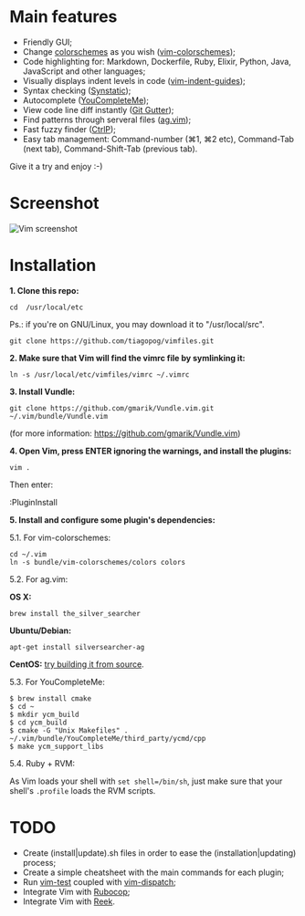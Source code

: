 # Main features

- Friendly GUI;
- Change [colorschemes](http://cocopon.me/app/vim-color-gallery/) as you wish ([vim-colorschemes](https://github.com/flazz/vim-colorschemes));
- Code highlighting for: Markdown, Dockerfile, Ruby, Elixir, Python, Java, JavaScript and other languages;
- Visually displays indent levels in code ([vim-indent-guides](https://github.com/nathanaelkane/vim-indent-guides));
- Syntax checking ([Synstatic](https://github.com/scrooloose/syntastic));
- Autocomplete ([YouCompleteMe](https://github.com/Valloric/YouCompleteMe));
- View code line diff instantly ([Git Gutter](http://cache.preserve.io/t395mlry/index.html));
- Find patterns through serveral files ([ag.vim](https://github.com/rking/ag.vim));
- Fast fuzzy finder ([CtrlP](https://github.com/kien/ctrlp.vim));
- Easy tab management: Command-number (⌘1, ⌘2 etc), Command-Tab (next tab), Command-Shift-Tab (previous tab).

Give it a try and enjoy :-)

# Screenshot

![Vim screenshot](https://s3-us-west-2.amazonaws.com/tiagopog/GitHub/vimfiles/vim-screenchot.png)


# Installation

**1\. Clone this repo:**

```
cd  /usr/local/etc
```
Ps.: if you're on GNU/Linux, you may download it to "/usr/local/src".

```
git clone https://github.com/tiagopog/vimfiles.git
```

**2\. Make sure that Vim will find the vimrc file by symlinking it:**

```ln -s /usr/local/etc/vimfiles/vimrc ~/.vimrc```

**3\. Install Vundle:**

```git clone https://github.com/gmarik/Vundle.vim.git ~/.vim/bundle/Vundle.vim```

(for more information: https://github.com/gmarik/Vundle.vim)

**4\. Open Vim, press ENTER ignoring the warnings, and install the plugins:**

```
vim .
```

Then enter:

:PluginInstall

**5\. Install and configure some plugin's dependencies:**

5.1. For vim-colorschemes: 

```
cd ~/.vim
ln -s bundle/vim-colorschemes/colors colors
```

5.2. For ag.vim:

**OS X:**

```brew install the_silver_searcher```

**Ubuntu/Debian:**

```apt-get install silversearcher-ag```

**CentOS:** [try building it from source](https://github.com/ggreer/the_silver_searcher#building-from-source). 


5.3. For YouCompleteMe:

```
$ brew install cmake
$ cd ~
$ mkdir ycm_build
$ cd ycm_build
$ cmake -G "Unix Makefiles" . ~/.vim/bundle/YouCompleteMe/third_party/ycmd/cpp
$ make ycm_support_libs
```

5.4. Ruby + RVM:

As Vim loads your shell with `set shell=/bin/sh`, just make sure that your shell's `.profile`
loads the RVM scripts.

# TODO

* Create (install|update).sh files in order to ease the (installation|updating) process;
* Create a simple cheatsheet with the main commands for each plugin;
* Run [vim-test](https://github.com/janko-m/vim-test) coupled with [vim-dispatch](https://github.com/tpope/vim-dispatch);
* Integrate Vim with [Rubocop](https://github.com/ngmy/vim-rubocop);
* Integrate Vim with [Reek](https://github.com/rainerborene/vim-reek).
